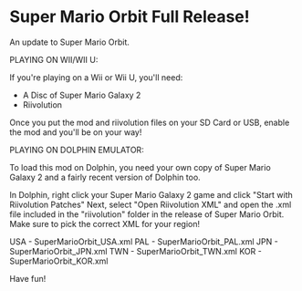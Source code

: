 # Super Mario Orbit Full Release!
An update to Super Mario Orbit.

PLAYING ON WII/WII U:

If you're playing on a Wii or Wii U, you'll need:
- A Disc of Super Mario Galaxy 2
- Riivolution

Once you put the mod and riivolution files on your SD Card or USB, enable the mod and you'll be on your way!

PLAYING ON DOLPHIN EMULATOR:

To load this mod on Dolphin, you need your own copy of Super Mario Galaxy 2 and a fairly recent version of Dolphin too.

In Dolphin, right click your Super Mario Galaxy 2 game and click "Start with Riivolution Patches" Next, select "Open Riivolution XML" and open the .xml file included in the "riivolution" folder in the release of Super Mario Orbit. Make sure to pick the correct XML for your region!

USA - SuperMarioOrbit_USA.xml
PAL - SuperMarioOrbit_PAL.xml
JPN - SuperMarioOrbit_JPN.xml
TWN - SuperMarioOrbit_TWN.xml
KOR - SuperMarioOrbit_KOR.xml

Have fun!
